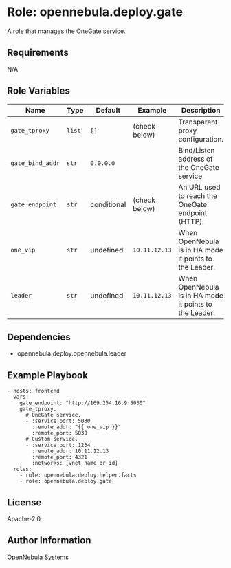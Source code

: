 Role: opennebula.deploy.gate
============================

A role that manages the OneGate service.

Requirements
------------

N/A

Role Variables
--------------

| Name             | Type   | Default     | Example       | Description                                            |
|------------------|--------|-------------|---------------|--------------------------------------------------------|
| `gate_tproxy`    | `list` | `[]`        | (check below) | Transparent proxy configuration.                       |
| `gate_bind_addr` | `str`  | `0.0.0.0`   |               | Bind/Listen address of the OneGate service.            |
| `gate_endpoint`  | `str`  | conditional | (check below) | An URL used to reach the OneGate endpoint (HTTP).      |
| `one_vip`        | `str`  | undefined   | `10.11.12.13` | When OpenNebula is in HA mode it points to the Leader. |
| `leader`         | `str`  | undefined   | `10.11.12.13` | When OpenNebula is in HA mode it points to the Leader. |

Dependencies
------------

- opennebula.deploy.opennebula.leader

Example Playbook
----------------

    - hosts: frontend
      vars:
        gate_endpoint: "http://169.254.16.9:5030"
        gate_tproxy:
          # OneGate service.
          - :service_port: 5030
            :remote_addr: "{{ one_vip }}"
            :remote_port: 5030
          # Custom service.
          - :service_port: 1234
            :remote_addr: 10.11.12.13
            :remote_port: 4321
            :networks: [vnet_name_or_id]
      roles:
        - role: opennebula.deploy.helper.facts
        - role: opennebula.deploy.gate

License
-------

Apache-2.0

Author Information
------------------

[OpenNebula Systems](https://opennebula.io/)
